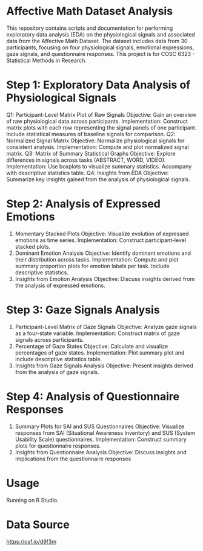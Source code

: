 # Affective Math Dataset Analysis

This repository contains scripts and documentation for performing exploratory data analysis (EDA) on the physiological signals and associated data from the Affective Math Dataset. The dataset includes data from 30 participants, focusing on four physiological signals, emotional expressions, gaze signals, and questionnaire responses. This project is for COSC 6323 - Statistical Methods in Research.

# Step 1: Exploratory Data Analysis of Physiological Signals
Q1: Participant-Level Matrix Plot of Raw Signals
Objective: Gain an overview of raw physiological data across participants.
Implementation: Construct matrix plots with each row representing the signal panels of one participant. Include statistical measures of baseline signals for comparison.
Q2: Normalized Signal Matrix
Objective: Normalize physiological signals for consistent analysis.
Implementation: Compute and plot normalized signal matrix.
Q3: Matrix of Summary Statistical Graphs
Objective: Explore differences in signals across tasks (ABSTRACT, WORD, VIDEO).
Implementation: Use boxplots to visualize summary statistics. Accompany with descriptive statistics table.
Q4: Insights from EDA
Objective: Summarize key insights gained from the analysis of physiological signals.

# Step 2: Analysis of Expressed Emotions
1. Momentary Stacked Plots
Objective: Visualize evolution of expressed emotions as time series.
Implementation: Construct participant-level stacked plots.
2. Dominant Emotion Analysis
Objective: Identify dominant emotions and their distribution across tasks.
Implementation: Compute and plot summary proportion plots for emotion labels per task. Include descriptive statistics.
3. Insights from Emotion Analysis
Objective: Discuss insights derived from the analysis of expressed emotions.

# Step 3: Gaze Signals Analysis
1. Participant-Level Matrix of Gaze Signals
Objective: Analyze gaze signals as a four-state variable.
Implementation: Construct matrix of gaze signals across participants.
2. Percentage of Gaze States
Objective: Calculate and visualize percentages of gaze states.
Implementation: Plot summary plot and include descriptive statistics table.
3. Insights from Gaze Signals Analysis
Objective: Present insights derived from the analysis of gaze signals.

# Step 4: Analysis of Questionnaire Responses
1. Summary Plots for SAI and SUS Questionnaires
Objective: Visualize responses from SAI (Situational Awareness Inventory) and SUS (System Usability Scale) questionnaires.
Implementation: Construct summary plots for questionnaire responses.
2. Insights from Questionnaire Analysis
Objective: Discuss insights and implications from the questionnaire responses

# Usage
Running on R Studio.

# Data Source
https://osf.io/d9f3m
